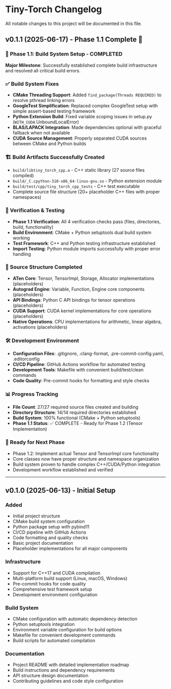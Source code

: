 # Tiny-Torch Changelog

All notable changes to this project will be documented in this file.

## v0.1.1 (2025-06-17) - Phase 1.1 Complete 🎉

### 🎯 Phase 1.1: Build System Setup - COMPLETED
**Major Milestone**: Successfully established complete build infrastructure and resolved all critical build errors.

### ✅ Build System Fixes
- **CMake Threading Support**: Added `find_package(Threads REQUIRED)` to resolve pthread linking errors
- **GoogleTest Simplification**: Replaced complex GoogleTest setup with simple assert-based testing framework
- **Python Extension Build**: Fixed variable scoping issues in setup.py (`WITH_CUDA` UnboundLocalError)
- **BLAS/LAPACK Integration**: Made dependencies optional with graceful fallback when not available
- **CUDA Source Management**: Properly separated CUDA sources between CMake and Python builds

### 🏗️ Build Artifacts Successfully Created
- `build/libtiny_torch_cpp.a` - C++ static library (27 source files compiled)
- `build/_C.cpython-310-x86_64-linux-gnu.so` - Python extension module
- `build/test/cpp/tiny_torch_cpp_tests` - C++ test executable
- Complete source file structure (20+ placeholder C++ files with proper namespaces)

### 🧪 Verification & Testing
- **Phase 1.1 Verification**: All 4 verification checks pass (files, directories, build, functionality)
- **Build Environment**: CMake + Python setuptools dual build system working
- **Test Framework**: C++ and Python testing infrastructure established
- **Import Testing**: Python module imports successfully with proper error handling

### 📁 Source Structure Completed
- **ATen Core**: Tensor, TensorImpl, Storage, Allocator implementations (placeholders)
- **Autograd Engine**: Variable, Function, Engine core components (placeholders)
- **API Bindings**: Python C API bindings for tensor operations (placeholders)
- **CUDA Support**: CUDA kernel implementations for core operations (placeholders)
- **Native Operations**: CPU implementations for arithmetic, linear algebra, activations (placeholders)

### 🛠️ Development Environment
- **Configuration Files**: .gitignore, .clang-format, .pre-commit-config.yaml, .editorconfig
- **CI/CD Pipeline**: GitHub Actions workflow for automated testing
- **Development Tools**: Makefile with convenient build/test/clean commands
- **Code Quality**: Pre-commit hooks for formatting and style checks

### 📊 Progress Tracking
- **File Count**: 27/27 required source files created and building
- **Directory Structure**: 14/14 required directories established
- **Build System**: 100% functional (CMake + Python setuptools)
- **Phase 1.1 Status**: ✅ COMPLETE - Ready for Phase 1.2 (Tensor Implementation)

### 🚀 Ready for Next Phase
- Phase 1.2: Implement actual Tensor and TensorImpl core functionality
- Core classes now have proper structure and namespace organization
- Build system proven to handle complex C++/CUDA/Python integration
- Development workflow established and verified

---

## v0.1.0 (2025-06-13) - Initial Setup

### Added
- Initial project structure
- CMake build system configuration
- Python package setup with pybind11
- CI/CD pipeline with GitHub Actions
- Code formatting and quality checks
- Basic project documentation
- Placeholder implementations for all major components

### Infrastructure
- Support for C++17 and CUDA compilation
- Multi-platform build support (Linux, macOS, Windows)
- Pre-commit hooks for code quality
- Comprehensive test framework setup
- Development environment configuration

### Build System
- CMake configuration with automatic dependency detection
- Python setuptools integration
- Environment variable configuration for build options
- Makefile for convenient development commands
- Build scripts for automated compilation

### Documentation
- Project README with detailed implementation roadmap
- Build instructions and dependency requirements
- API structure design documentation
- Contributing guidelines and code style configuration
